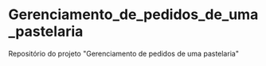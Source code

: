 # Gerenciamento_de_pedidos_de_uma_pastelaria
Repositório do projeto "Gerenciamento de pedidos de uma pastelaria" 
